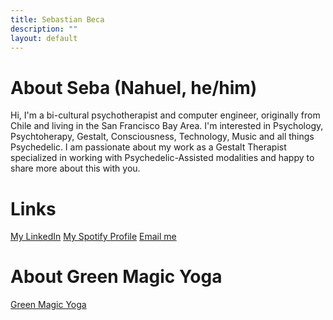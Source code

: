 ```yaml
---
title: Sebastian Beca
description: ""
layout: default
---
```

# About Seba (Nahuel, he/him)
Hi, I'm a bi-cultural psychotherapist and computer engineer, originally from Chile and living in the San Francisco Bay Area. I'm interested in Psychology, Psychtoherapy, Gestalt, Consciousness, Technology, Music and all things Psychedelic. I am passionate about my work as a Gestalt Therapist specialized in working with Psychedelic-Assisted modalities and happy to share more about this with you.

# Links

[My LinkedIn](https://www.linkedin.com/in/sebastianbeca/)
[My Spotify Profile](https://open.spotify.com/user/12127882251?si=3a2a00a0ac414d8c)
[Email me](mailto:sebastian.beca@gmail.com)

# About Green Magic Yoga

[Green Magic Yoga](https://www.greenmagicyoga.com/)
